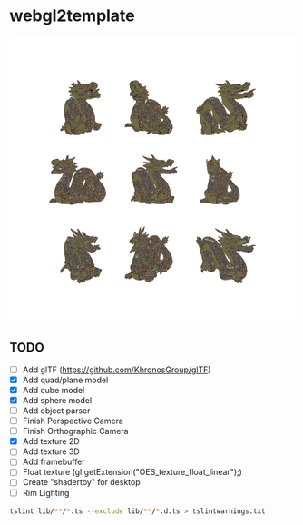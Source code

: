 # webgl2template

![alt tag](descarga.png)

## TODO
- [ ] Add glTF (https://github.com/KhronosGroup/glTF)
- [x] Add quad/plane model
- [x] Add cube model
- [x] Add sphere model
- [ ] Add object parser
- [ ] Finish Perspective Camera
- [ ] Finish Orthographic Camera
- [x] Add texture 2D
- [ ] Add texture 3D
- [ ] Add framebuffer
- [ ] Float texture (gl.getExtension("OES_texture_float_linear");)
- [ ] Create "shadertoy" for desktop
- [ ] Rim Lighting

```bash
tslint lib/**/*.ts --exclude lib/**/*.d.ts > tslintwarnings.txt
```
